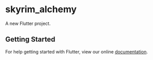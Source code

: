 # skyrim_alchemy

A new Flutter project.

## Getting Started

For help getting started with Flutter, view our online
[documentation](https://flutter.io/).
